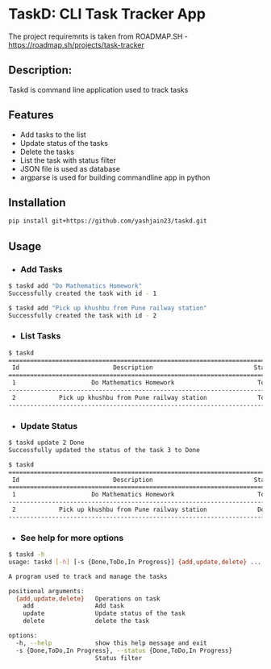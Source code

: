 # TaskD: CLI Task Tracker App
The project requiremnts is taken from ROADMAP.SH - https://roadmap.sh/projects/task-tracker

## Description:

Taskd is command line application used to track tasks 

## Features

- Add tasks to the list
- Update status of the tasks
- Delete the tasks
- List the task with status filter
- JSON file is used as database
- argparse is used for building commandline app in python 

## Installation

```bash
pip install git+https://github.com/yashjain23/taskd.git
```
## Usage

- ### Add Tasks

```bash
$ taskd add "Do Mathematics Homework"
Successfully created the task with id - 1

$ taskd add "Pick up khushbu from Pune railway station"
Successfully created the task with id - 2
```

- ### List Tasks

```bash
$ taskd
================================================================================================================================================================
 Id                          Description                            Status            Last Status Updated At                         Created At               
================================================================================================================================================================
 1                     Do Mathematics Homework                       ToDo           2025-01-11 22:16:40.459983               2025-01-11 22:16:40.459956       
----------------------------------------------------------------------------------------------------------------------------------------------------------------
 2            Pick up khushbu from Pune railway station              ToDo           2025-01-11 22:18:45.647477               2025-01-11 22:18:45.647443       
----------------------------------------------------------------------------------------------------------------------------------------------------------------
```
- ### Update Status
```bash
$ taskd update 2 Done
Successfully updated the status of the task 3 to Done

$ taskd
================================================================================================================================================================
 Id                          Description                            Status            Last Status Updated At                         Created At               
================================================================================================================================================================
 1                     Do Mathematics Homework                       ToDo           2025-01-11 22:16:40.459983               2025-01-11 22:16:40.459956       
----------------------------------------------------------------------------------------------------------------------------------------------------------------
 2            Pick up khushbu from Pune railway station              Done           2025-01-11 22:23:19.005777               2025-01-11 22:18:45.647443       
----------------------------------------------------------------------------------------------------------------------------------------------------------------
```


- ### See help for more options
```bash
$ taskd -h
usage: taskd [-h] [-s {Done,ToDo,In Progress}] {add,update,delete} ...

A program used to track and manage the tasks

positional arguments:
  {add,update,delete}   Operations on task
    add                 Add task
    update              Update status of the task
    delete              delete the task

options:
  -h, --help            show this help message and exit
  -s {Done,ToDo,In Progress}, --status {Done,ToDo,In Progress}
                        Status filter
```

